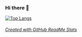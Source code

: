 ### Hi there 👋

[![Top Langs](https://github-readme-stats.vercel.app/api/top-langs/?username=a-burlacu)](https://github.com/anuraghazra/github-readme-stats)

###### [Created with GitHub ReadMe Stats](https://github.com/anuraghazra/github-readme-stats)
